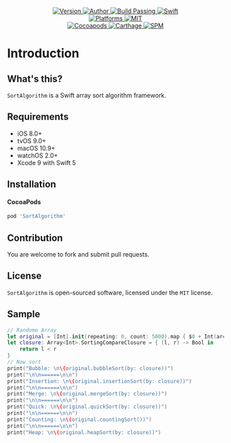 
<p align="center">
  <!-- <img src="https://i.loli.net/2018/01/05/5a4f153d36a21.png" alt="SortAlgorithm"> -->
  <br/><a href="https://cocoapods.org/pods/SortAlgorithm">
  <img alt="Version" src="https://img.shields.io/badge/version-1.2.0-brightgreen.svg">
  <img alt="Author" src="https://img.shields.io/badge/author-Meniny-blue.svg">
  <img alt="Build Passing" src="https://img.shields.io/badge/build-passing-brightgreen.svg">
  <img alt="Swift" src="https://img.shields.io/badge/swift-5.0%2B-orange.svg">
  <br/>
  <img alt="Platforms" src="https://img.shields.io/badge/platform-macOS%20%7C%20iOS%20%7C%20watchOS%20%7C%20tvOS-lightgrey.svg">
  <img alt="MIT" src="https://img.shields.io/badge/license-MIT-blue.svg">
  <br/>
  <img alt="Cocoapods" src="https://img.shields.io/badge/cocoapods-compatible-brightgreen.svg">
  <img alt="Carthage" src="https://img.shields.io/badge/carthage-working%20on-red.svg">
  <img alt="SPM" src="https://img.shields.io/badge/swift%20package%20manager-compatible-brightgreen.svg">
  </a>
</p>

# Introduction

## What's this?

`SortAlgorithm` is a Swift array sort algorithm framework.

## Requirements

* iOS 8.0+
* tvOS 9.0+
* macOS 10.9+
* watchOS 2.0+
* Xcode 9 with Swift 5

## Installation

#### CocoaPods

```ruby
pod 'SortAlgorithm'
```

## Contribution

You are welcome to fork and submit pull requests.

## License

`SortAlgorithm` is open-sourced software, licensed under the `MIT` license.

## Sample

```swift
// Randome Array
let original = [Int].init(repeating: 0, count: 5000).map { $0 + Int(arc4random_uniform(5000)) }
let closure: Array<Int>.SortingCompareClosure = { (l, r) -> Bool in
    return l < r
}
// Now sort
print("Bubble: \n\(original.bubbleSort(by: closure))")
print("\n\n======\n\n")
print("Insertion: \n\(original.insertionSort(by: closure))")
print("\n\n======\n\n")
print("Merge: \n\(original.mergeSort(by: closure))")
print("\n\n======\n\n")
print("Quick: \n\(original.quickSort(by: closure))")
print("\n\n======\n\n")
print("Counting: \n\(original.countingSort())")
print("\n\n======\n\n")
print("Heap: \n\(original.heapSort(by: closure))")
```
